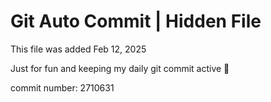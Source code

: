 # Git Auto Commit | Hidden File

This file was added Feb 12, 2025

Just for fun and keeping my daily git commit active 🤪

commit number: 2710631
